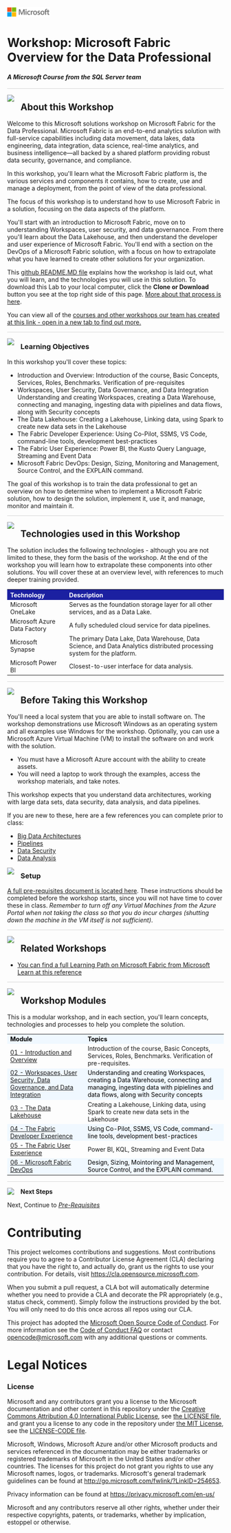 ![](graphics/microsoftlogo.png)

# Workshop: Microsoft Fabric Overview for the Data Professional

#### <i>A Microsoft Course from the SQL Server team</i>

<p style="border-bottom: 1px solid lightgrey;"></p>

<img style="float: left; margin: 0px 15px 15px 0px;" src="https://raw.githubusercontent.com/microsoft/sqlworkshops/master/graphics/textbubble.png"> <h2>About this Workshop</h2>

Welcome to this Microsoft solutions workshop on Microsoft Fabric for the Data Professional. Microsoft Fabric is an end-to-end analytics solution with full-service capabilities including data movement, data lakes, data engineering, data integration, data science, real-time analytics, and business intelligence—all backed by a shared platform providing robust data security, governance, and compliance.

In this workshop, you'll learn what the Microsoft Fabric platform is, the various services and components it contains, how to create, use and manage a deployment, from the point of view of the data professional.

The focus of this workshop is to understand how to use Microsoft Fabric in a solution, focusing on the data aspects of the platform. 

You'll start with an introduction to Microsoft Fabric, move on to understanding Workspaces, user security, and data governance. From there you'll learn about the Data Lakehouse, and then understand the developer and user experience of Microsoft Fabric. You'll end with a section on the DevOps of a Microsoft Fabric solution, with a focus on how to extrapolate what you have learned to create other solutions for your organization.

This [github README.MD file](https://lab.github.com/githubtraining/introduction-to-github) explains how the workshop is laid out, what you will learn, and the technologies you will use in this solution. To download this Lab to your local computer, click the **Clone or Download** button you see at the top right side of this page. [More about that process is here](https://help.github.com/en/github/creating-cloning-and-archiving-repositories/cloning-a-repository). 

You can view all of the [courses and other workshops our team has created at this link - open in a new tab to find out more.](https://microsoft.github.io/sqlworkshops/)

<p style="border-bottom: 1px solid lightgrey;"></p>

<img style="float: left; margin: 0px 15px 15px 0px;" src="https://raw.githubusercontent.com/microsoft/sqlworkshops/master/graphics/checkmark.png"> <h3>Learning Objectives</h3>

In this workshop you'll cover these topics:

- Introduction and Overview:	Introduction of the course, Basic Concepts, Services, Roles, Benchmarks. Verification of pre-requisites
- Workspaces, User Security, Data Governance, and Data Integration	Understanding and creating Workspaces, creating a Data Warehouse, connecting and managing, ingesting data with pipielines and data flows, along with Security concepts
- The Data Lakehouse:	Creating a Lakehouse, Linking data, using Spark to create new data sets in the Lakehouse
- The Fabric Developer Experience:	Using Co-Pilot, SSMS, VS Code, command-line tools, development best-practices
- The Fabric User Experience:	Power BI, the Kusto Query Language, Streaming and Event Data
- Microsoft Fabric DevOps: Design, Sizing, Monitoring and Management, Source Control, and the EXPLAIN command.

The goal of this workshop is to train the data professional to get an overview on how to determine when to implement a Microsoft Fabric solution, how to design the solution, implement it, use it, and manage, monitor and maintain it.

<p style="border-bottom: 1px solid lightgrey;"></p>

<img style="float: left; margin: 0px 15px 15px 0px;" src="https://raw.githubusercontent.com/microsoft/sqlworkshops/master/graphics/listcheck.png"> <h2>Technologies used in this Workshop</h2>

The solution includes the following technologies - although you are not limited to these, they form the basis of the workshop. At the end of the workshop you will learn how to extrapolate these components into other solutions. You will cover these at an overview level, with references to much deeper training provided.

 <table style="tr:nth-child(even) {background-color: #f2f2f2;}; text-align: left; display: table; border-collapse: collapse; border-spacing: 2px; border-color: gray;">

  <tr><th style="background-color: #1b20a1; color: white;">Technology</th> <th style="background-color: #1b20a1; color: white;">Description</th></tr>

  <tr><td>Microsoft OneLake</td><td>Serves as the foundation storage layer for all other services, and as a Data Lake.</td></tr>
  <tr><td>Microsoft Azure Data Factory</td><td>A fully scheduled cloud service for data pipelines.</td></tr>
  <tr><td>Microsoft Synapse</td><td>The primary Data Lake, Data Warehouse, Data Science, and Data Analytics distributed processing system for the platform.</td></tr>
  <tr><td>Microsoft Power BI</td><td>Closest-to-user interface for data analysis.</td></tr>

</table>

<p style="border-bottom: 1px solid lightgrey;"></p>

<img style="float: left; margin: 0px 15px 15px 0px;" src="https://raw.githubusercontent.com/microsoft/sqlworkshops/master/graphics/owl.png"> <h2>Before Taking this Workshop</h2>

You'll need a local system that you are able to install software on. The workshop demonstrations use Microsoft Windows as an operating system and all examples use Windows for the workshop. Optionally, you can use a Microsoft Azure Virtual Machine (VM) to install the software on and work with the solution.

- You must have a Microsoft Azure account with the ability to create assets.
- You will need a laptop to work through the examples, access the workshop materials, and take notes.

This workshop expects that you understand data architectures, working with large data sets, data security, data analysis, and data pipelines.

If you are new to these, here are a few references you can complete prior to class:

-  [Big Data Architectures](https://learn.microsoft.com/en-us/azure/architecture/data-guide/big-data/)
-  [Pipelines](https://learn.microsoft.com/en-us/azure/architecture/data-guide/technology-choices/pipeline-orchestration-data-movement)
-  [Data Security](https://learn.microsoft.com/en-us/azure/architecture/data-guide/scenarios/securing-data-solutions)
-  [Data Analysis](https://learn.microsoft.com/en-us/azure/architecture/solution-ideas/articles/analytics-start-here)

<img style="float: left; margin: 0px 15px 15px 0px;" src="https://raw.githubusercontent.com/microsoft/sqlworkshops/master/graphics/bulletlist.png"> <h3>Setup</h3>

<a href="https://github.com/sqlballs/MicrosoftFabricPre-Con/blob/main/fabricoverview/00%20-%20Pre-Requisites.md" target="_blank">A full pre-requisites document is located here</a>. These instructions should be completed before the workshop starts, since you will not have time to cover these in class. <i>Remember to turn off any Virtual Machines from the Azure Portal when not taking the class so that you do incur charges (shutting down the machine in the VM itself is not sufficient)</i>.

<p style="border-bottom: 1px solid lightgrey;"></p>

<img style="float: left; margin: 0px 15px 15px 0px;" src="https://raw.githubusercontent.com/microsoft/sqlworkshops/master/graphics/pinmap.png"> <h2>Related Workshops</h2>

 - [You can find a full Learning Path on Microsoft Fabric from Microsoft Learn at this reference](https://learn.microsoft.com/en-us/training/paths/get-started-fabric/?WT.mc_id=DP-MVP-5004032)

<p style="border-bottom: 1px solid lightgrey;"></p>

<img style="float: left; margin: 0px 15px 15px 0px;" src="https://raw.githubusercontent.com/microsoft/sqlworkshops/master/graphics/bookpencil.png"> <h2>Workshop Modules</h2>

This is a modular workshop, and in each section, you'll learn concepts, technologies and processes to help you complete the solution.

<table style="tr:nth-child(even) {background-color: #f2f2f2;}; text-align: left; display: table; border-collapse: collapse; border-spacing: 5px; border-color: gray;">

  <tr><td style="background-color: AliceBlue; color: black;"><b>Module</b></td><td style="background-color: AliceBlue; color: black;"><b>Topics</b></td></tr>

  <tr><td><a href="https://github.com/sqlballs/MicrosoftFabricPre-Con/blob/main/fabricoverview/01%20-%20Introduction%20and%20Overview.md" target="_blank">01 - Introduction and Overview </a></td><td> Introduction of the course, Basic Concepts, Services, Roles, Benchmarks. Verification of pre-requisites.</td></tr>
  
  <tr><td style="background-color: AliceBlue; color: black;"><a href="https://github.com/sqlballs/MicrosoftFabricPre-Con/blob/main/fabricoverview/02%20-%20Workspaces%2C%20User%20Security%2C%20Data%20Governance%2C%20and%20Data%20Integration.md" target="_blank">02 - Workspaces, User Security, Data Governance, and Data Integration</a> </td><td td style="background-color: AliceBlue; color: black;"> Understanding and creating Workspaces, creating a Data Warehouse, connecting and managing, ingesting data with pipielines and data flows, along with Security concepts</td></tr>
  
  <tr><td><a href="https://github.com/sqlballs/MicrosoftFabricPre-Con/blob/main/fabricoverview/03%20-%20The%20Data%20Lakehouse.md" target="_blank">03 - The Data Lakehouse </a></td><td> Creating a Lakehouse, Linking data, using Spark to create new data sets in the Lakehouse</td></tr>
  
  <tr><td style="background-color: AliceBlue; color: black;"><a href="https://github.com/sqlballs/MicrosoftFabricPre-Con/blob/main/fabricoverview/04%20-%20The%20Fabric%20Developer%20Experience.md" target="_blank">04 - The Fabric Developer Experience</a> </td><td td style="background-color: AliceBlue; color: black;"> Using Co-Pilot, SSMS, VS Code, command-line tools, development best-practices</td></tr>  
  
  <tr><td><a href="https://github.com/sqlballs/MicrosoftFabricPre-Con/blob/main/fabricoverview/05%20-%20The%20Fabric%20User%20Experience.md" target="_blank">05 - The Fabric User Experience </a></td><td> Power BI, KQL, Streaming and Event Data</td></tr>
  
  <tr><td style="background-color: AliceBlue; color: black;"><a href="https://github.com/sqlballs/MicrosoftFabricPre-Con/blob/main/fabricoverview/06%20-%20Microsoft%20Fabric%20DevOps.md" target="_blank">06 - Microsoft Fabric DevOps</a> </td><td td style="background-color: AliceBlue; color: black;"> Design, Sizing, Mointoring and Management, Source Control, and the EXPLAIN command.</td></tr>

</table>

<p style="border-bottom: 1px solid lightgrey;"></p>

<p><img style="float: left; margin: 0px 15px 15px 0px;" src="https://raw.githubusercontent.com/microsoft/sqlworkshops/master/graphics/geopin.png"><b>Next Steps</b></p>

Next, Continue to <a href="https://github.com/sqlballs/MicrosoftFabricPre-Con/blob/main/fabricoverview/00%20-%20Pre-Requisites.md" target="_blank"><i> Pre-Requisites</i></a>

# Contributing

This project welcomes contributions and suggestions.  Most contributions require you to agree to a
Contributor License Agreement (CLA) declaring that you have the right to, and actually do, grant us
the rights to use your contribution. For details, visit https://cla.opensource.microsoft.com.

When you submit a pull request, a CLA bot will automatically determine whether you need to provide
a CLA and decorate the PR appropriately (e.g., status check, comment). Simply follow the instructions
provided by the bot. You will only need to do this once across all repos using our CLA.

This project has adopted the [Microsoft Open Source Code of Conduct](https://opensource.microsoft.com/codeofconduct/).
For more information see the [Code of Conduct FAQ](https://opensource.microsoft.com/codeofconduct/faq/) or
contact [opencode@microsoft.com](mailto:opencode@microsoft.com) with any additional questions or comments.

# Legal Notices

### License
Microsoft and any contributors grant you a license to the Microsoft documentation and other content in this repository under the [Creative Commons Attribution 4.0 International Public License](https://creativecommons.org/licenses/by/4.0/legalcode), see [the LICENSE file](https://github.com/MicrosoftDocs/mslearn-tailspin-spacegame-web/blob/master/LICENSE), and grant you a license to any code in the repository under [the MIT License](https://opensource.org/licenses/MIT), see the [LICENSE-CODE file](https://github.com/MicrosoftDocs/mslearn-tailspin-spacegame-web/blob/master/LICENSE-CODE).

Microsoft, Windows, Microsoft Azure and/or other Microsoft products and services referenced in the documentation
may be either trademarks or registered trademarks of Microsoft in the United States and/or other countries.
The licenses for this project do not grant you rights to use any Microsoft names, logos, or trademarks.
Microsoft's general trademark guidelines can be found at http://go.microsoft.com/fwlink/?LinkID=254653.

Privacy information can be found at https://privacy.microsoft.com/en-us/

Microsoft and any contributors reserve all other rights, whether under their respective copyrights, patents,
or trademarks, whether by implication, estoppel or otherwise.
